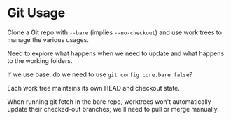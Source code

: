 # Git Usage

Clone a Git repo with `--bare` (implies `--no-checkout`) and use work trees to manage the various usages. 

Need to explore what happens when we need to update and what happens to the working folders.

If we use base, do we need to use `git config core.bare false`?

Each work tree maintains its own HEAD and checkout state.

When running git fetch in the bare repo, worktrees won't automatically update their checked-out branches; we'll need to pull or merge manually.
